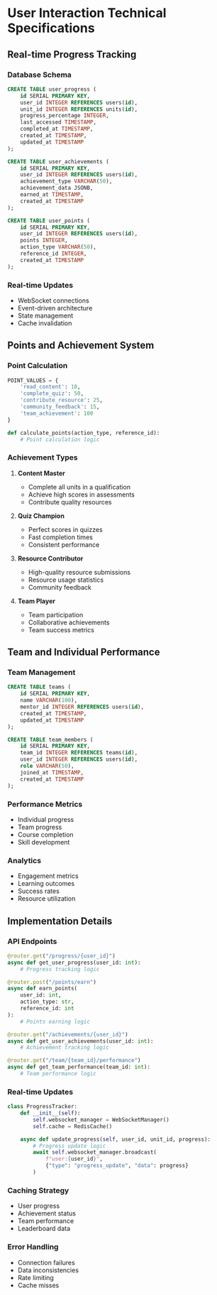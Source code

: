 # User Interaction Technical Specifications

## Real-time Progress Tracking

### Database Schema

```sql
CREATE TABLE user_progress (
    id SERIAL PRIMARY KEY,
    user_id INTEGER REFERENCES users(id),
    unit_id INTEGER REFERENCES units(id),
    progress_percentage INTEGER,
    last_accessed TIMESTAMP,
    completed_at TIMESTAMP,
    created_at TIMESTAMP,
    updated_at TIMESTAMP
);

CREATE TABLE user_achievements (
    id SERIAL PRIMARY KEY,
    user_id INTEGER REFERENCES users(id),
    achievement_type VARCHAR(50),
    achievement_data JSONB,
    earned_at TIMESTAMP,
    created_at TIMESTAMP
);

CREATE TABLE user_points (
    id SERIAL PRIMARY KEY,
    user_id INTEGER REFERENCES users(id),
    points INTEGER,
    action_type VARCHAR(50),
    reference_id INTEGER,
    created_at TIMESTAMP
);
```

### Real-time Updates

- WebSocket connections
- Event-driven architecture
- State management
- Cache invalidation

## Points and Achievement System

### Point Calculation

```python
POINT_VALUES = {
    'read_content': 10,
    'complete_quiz': 50,
    'contribute_resource': 25,
    'community_feedback': 15,
    'team_achievement': 100
}

def calculate_points(action_type, reference_id):
    # Point calculation logic
```

### Achievement Types

1. **Content Master**

   - Complete all units in a qualification
   - Achieve high scores in assessments
   - Contribute quality resources

2. **Quiz Champion**

   - Perfect scores in quizzes
   - Fast completion times
   - Consistent performance

3. **Resource Contributor**

   - High-quality resource submissions
   - Resource usage statistics
   - Community feedback

4. **Team Player**

   - Team participation
   - Collaborative achievements
   - Team success metrics

## Team and Individual Performance

### Team Management

```sql
CREATE TABLE teams (
    id SERIAL PRIMARY KEY,
    name VARCHAR(100),
    mentor_id INTEGER REFERENCES users(id),
    created_at TIMESTAMP,
    updated_at TIMESTAMP
);

CREATE TABLE team_members (
    id SERIAL PRIMARY KEY,
    team_id INTEGER REFERENCES teams(id),
    user_id INTEGER REFERENCES users(id),
    role VARCHAR(50),
    joined_at TIMESTAMP,
    created_at TIMESTAMP
);
```

### Performance Metrics

- Individual progress
- Team progress
- Course completion
- Skill development

### Analytics

- Engagement metrics
- Learning outcomes
- Success rates
- Resource utilization

## Implementation Details

### API Endpoints

```python
@router.get("/progress/{user_id}")
async def get_user_progress(user_id: int):
    # Progress tracking logic

@router.post("/points/earn")
async def earn_points(
    user_id: int,
    action_type: str,
    reference_id: int
):
    # Points earning logic

@router.get("/achievements/{user_id}")
async def get_user_achievements(user_id: int):
    # Achievement tracking logic

@router.get("/team/{team_id}/performance")
async def get_team_performance(team_id: int):
    # Team performance logic
```

### Real-time Updates

```python
class ProgressTracker:
    def __init__(self):
        self.websocket_manager = WebSocketManager()
        self.cache = RedisCache()

    async def update_progress(self, user_id, unit_id, progress):
        # Progress update logic
        await self.websocket_manager.broadcast(
            f"user:{user_id}",
            {"type": "progress_update", "data": progress}
        )
```

### Caching Strategy

- User progress
- Achievement status
- Team performance
- Leaderboard data

### Error Handling

- Connection failures
- Data inconsistencies
- Rate limiting
- Cache misses 